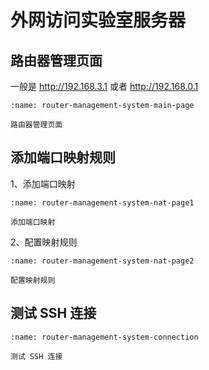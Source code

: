 # 外网访问实验室服务器

## 路由器管理页面

一般是 <http://192.168.3.1> 或者 <http://192.168.0.1>

```{figure} ../../_static/images/router-management-system-main-page.png
:name: router-management-system-main-page

路由器管理页面
```

## 添加端口映射规则

1、添加端口映射

```{figure} ../../_static/images/router-management-system-nat-page1.png
:name: router-management-system-nat-page1

添加端口映射
```

2、配置映射规则

```{figure} ../../_static/images/router-management-system-nat-page2.png
:name: router-management-system-nat-page2

配置映射规则
```

## 测试 SSH 连接

```{figure} ../../_static/images/router-management-system-connection.png
:name: router-management-system-connection

测试 SSH 连接
```
